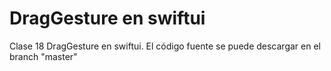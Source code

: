 # DragGesture en swiftui
Clase 18 DragGesture en swiftui. El código fuente se puede descargar en el branch "master"
